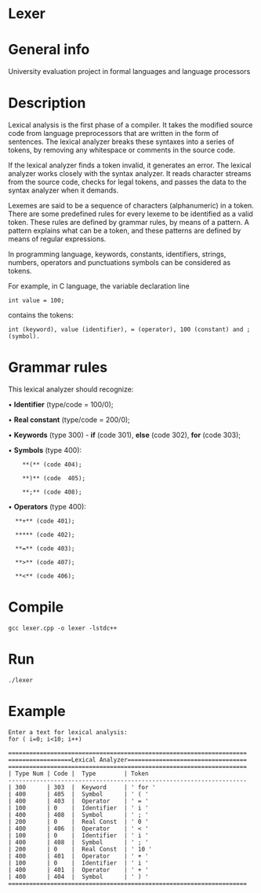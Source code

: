 # Lexer

# General info

University evaluation project in formal languages and language processors

# Description

Lexical analysis is the first phase of a compiler. It takes the modified source code from language preprocessors that are written in the form of sentences. The lexical analyzer breaks these syntaxes into a series of tokens, by removing any whitespace or comments in the source code.

If the lexical analyzer finds a token invalid, it generates an error. The lexical analyzer works closely with the syntax analyzer. It reads character streams from the source code, checks for legal tokens, and passes the data to the syntax analyzer when it demands.

Lexemes are said to be a sequence of characters (alphanumeric) in a token. There are some predefined rules for every lexeme to be identified as a valid token. These rules are defined by grammar rules, by means of a pattern. A pattern explains what can be a token, and these patterns are defined by means of regular expressions.

In programming language, keywords, constants, identifiers, strings, numbers, operators and punctuations symbols can be considered as tokens.

For example, in C language, the variable declaration line

```
int value = 100;
```

contains the tokens:

```
int (keyword), value (identifier), = (operator), 100 (constant) and ; (symbol).
```

# Grammar rules

This lexical analyzer should recognize:

• **Identifier** (type/code = 100/0);

• **Real constant** (type/code = 200/0);

• **Keywords** (type 300) - **if** (code 301), **else** (code 302), **for** (code 303);

• **Symbols** (type 400): 

        **(** (code 404);
        
        **)** (code  405); 
        
        **;** (code 408);

• **Operators** (type 400):

      **+** (code 401); 
      
      ***** (code 402); 
      
      **=** (code 403); 
      
      **>** (code 407); 
      
      **<** (code 406);
      
      
 # Compile
 
```
gcc lexer.cpp -o lexer -lstdc++
```
 
 # Run
 
 ```
./lexer
 ```
 
 # Example 

```
Enter a text for lexical analysis: 
for ( i=0; i<10; i++)                 

====================================================================
==================Lexical Analyzer==================================
====================================================================
| Type Num | Code |  Type        | Token                         
--------------------------------------------------------------------
| 300      | 303  |  Keyword     | ' for ' 
| 400      | 405  |  Symbol      | ' ( ' 
| 400      | 403  |  Operator    | ' = ' 
| 100      | 0    |  Identifier  | ' i ' 
| 400      | 408  |  Symbol      | ' ; ' 
| 200      | 0    |  Real Const  | ' 0 ' 
| 400      | 406  |  Operator    | ' < ' 
| 100      | 0    |  Identifier  | ' i ' 
| 400      | 408  |  Symbol      | ' ; ' 
| 200      | 0    |  Real Const  | ' 10 ' 
| 400      | 401  |  Operator    | ' + ' 
| 100      | 0    |  Identifier  | ' i ' 
| 400      | 401  |  Operator    | ' + ' 
| 400      | 404  |  Symbol      | ' ) ' 
====================================================================
```
 
